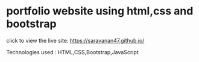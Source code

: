 # portfolio website using html,css and bootstrap
click to view the live site:
https://saravanan47.github.io/


Technologies used : 
HTML,CSS,Bootstrap,JavaScript 


